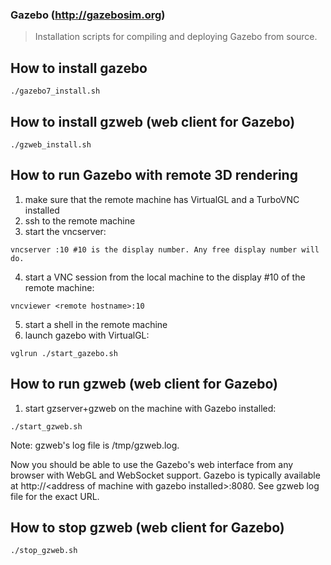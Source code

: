 ### Gazebo (http://gazebosim.org)
> Installation scripts for compiling and deploying Gazebo from source.

## How to install gazebo
```shell
./gazebo7_install.sh
```

## How to install gzweb (web client for Gazebo)
```shell
./gzweb_install.sh
```

## How to run Gazebo with remote 3D rendering
1. make sure that the remote machine has VirtualGL and a TurboVNC installed
2. ssh to the remote machine
3. start the vncserver:
```shell
vncserver :10 #10 is the display number. Any free display number will do.
```
4. start a VNC session from the local machine to the display #10 of the remote machine:
```shell
vncviewer <remote hostname>:10
```
5. start a shell in the remote machine
6. launch gazebo with VirtualGL:
```shell
vglrun ./start_gazebo.sh
```

## How to run gzweb (web client for Gazebo)
1. start gzserver+gzweb on the machine with Gazebo installed:
```shell
./start_gzweb.sh
```
Note: gzweb's log file is /tmp/gzweb.log.

Now you should be able to use the Gazebo's web interface from any browser with WebGL and WebSocket support. Gazebo is typically available at http://&lt;address of machine with gazebo installed&gt;:8080. See gzweb log file for the exact URL.

## How to stop gzweb (web client for Gazebo)
```shell
./stop_gzweb.sh
```
